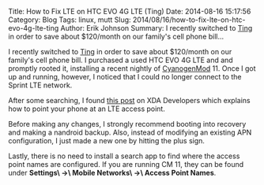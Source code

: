 Title: How to Fix LTE on HTC EVO 4G LTE (Ting)
Date: 2014-08-16 15:17:56
Category: Blog
Tags: linux, mutt
Slug: 2014/08/16/how-to-fix-lte-on-htc-evo-4g-lte-ting
Author: Erik Johnson
Summary: I recently switched to [Ting](https://ting.com/) in order to save about $120/month on our family's cell phone bill...

I recently switched to [Ting](https://ting.com/) in order to save
about $120/month on our family's cell phone bill. I purchased a used HTC EVO 4G
LTE and and promptly rooted it, installing a recent nightly of
[CyanogenMod](http://www.cyanogenmod.org/) 11. Once I got up and running,
however, I noticed that I could no longer connect to the Sprint LTE network.

After some searching, I found [this
post](http://forum.xda-developers.com/showpost.php?p=53502055&postcount=16) on
XDA Developers which explains how to point your phone at an LTE access point.

Before making any changes, I strongly recommend booting into recovery and
making a nandroid backup. Also, instead of modifying an existing APN
configuration, I just made a new one by hitting the plus sign.

Lastly, there is no need to install a search app to find where the access point
names are configured. If you are running CM 11, they can be found under
**Settings\ ->\ Mobile Networks\ ->\ Access Point Names**.
